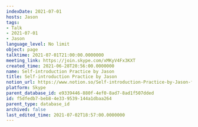 ```yaml
---
indexDate: 2021-07-01
hosts: Jason
tags:
- Talk
- 2021-07-01
- Jason
language_level: No limit
object: page
talktime: 2021-07-01T21:00:00.0000000
meeting_link: https://join.skype.com/xMKyV4Fx3KXT
created_time: 2021-06-28T20:56:00.0000000
name: Self-introduction Practice by Jason
title: Self-introduction Practice by Jason
notion_url: https://www.notion.so/Self-introduction-Practice-by-Jason-f5dfedb7beb84e339539144a1dbaa264
platform: Skype
parent_database_id: e9339446-880f-4ef0-8ad7-8ad1f507dded
id: f5dfedb7-beb8-4e33-9539-144a1dbaa264
parent_type: database_id
archived: false
last_edited_time: 2021-07-02T18:57:00.0000000
---
```







